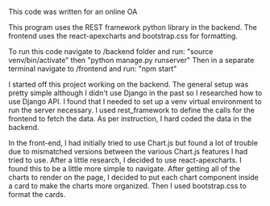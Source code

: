 This code was written for an online OA

This program uses the REST framework python library in the backend. The frontend uses the react-apexcharts and bootstrap.css for formatting.

To run this code navigate to /backend folder and run: "source venv/bin/activate" then "python manage.py runserver"
Then in a separate terminal navigate to /frontend and run: "npm start"


I started off this project working on the backend. The general setup was pretty simple although I didn't use Django in the past
so I researched how to use Django API. I found that I needed to set up a venv virtual environment to run the server necessary. I used
rest_framework to define the calls for the frontend to fetch the data. As per instruction, I hard coded the data in the backend.

In the front-end, I had initially tried to use Chart.js but found a lot of trouble due to mismatched versions between the various
Chart.js features I had tried to use. After a little research, I decided to use react-apexcharts. I found this to be a little more
simple to navigate. After getting all of the charts to render on the page, I decided to put each chart component inside a card to make
the charts more organized. Then I used bootstrap.css to format the cards.
